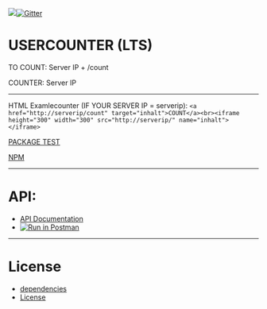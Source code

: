 ![](https://david-dm.org/Sharkbyteprojects/usercounter.svg)[![Gitter](https://badges.gitter.im/Sharkbyteprojects/usercounter.svg)](https://gitter.im/Sharkbyteprojects/usercounter?utm_source=badge&utm_medium=badge&utm_campaign=pr-badge)
# USERCOUNTER (LTS)

TO COUNT: Server IP + /count

COUNTER: Server IP

---
HTML Examlecounter (IF YOUR SERVER IP = serverip):
```<a href="http://serverip/count" target="inhalt">COUNT</a><br><iframe height="300" width="300" src="http://serverip/" name="inhalt"></iframe>```

[PACKAGE TEST](https://hub.docker.com/r/shark2byte/usercounter/builds)

[NPM](https://www.npmjs.com/package/user-counter)

---

# API: 
- [API Documentation](https://documenter.getpostman.com/view/6963541/S17qUALk)
- [![Run in Postman](https://run.pstmn.io/button.svg)](https://app.getpostman.com/run-collection/6c3acfbb8203390d5db1)

---
# License
- [dependencies](https://github.com/Sharkbyteprojects/usercounter/network/dependencies)
- [License](https://github.com/Sharkbyteprojects/usercounter/blob/master/LICENSE)
